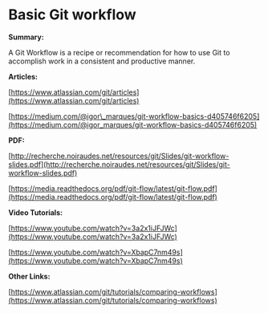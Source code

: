 # Basic Git workflow

**Summary:**

A Git Workflow is a recipe or recommendation for how to use Git to accomplish work in a consistent and productive manner.

**Articles:**

[https://www.atlassian.com/git/articles](https://www.atlassian.com/git/articles)

[https://medium.com/@igor\_marques/git-workflow-basics-d405746f6205](https://medium.com/@igor_marques/git-workflow-basics-d405746f6205)

**PDF:**

[http://recherche.noiraudes.net/resources/git/Slides/git-workflow-slides.pdf](http://recherche.noiraudes.net/resources/git/Slides/git-workflow-slides.pdf)

[https://media.readthedocs.org/pdf/git-flow/latest/git-flow.pdf](https://media.readthedocs.org/pdf/git-flow/latest/git-flow.pdf)

**Video Tutorials:**

[https://www.youtube.com/watch?v=3a2x1iJFJWc](https://www.youtube.com/watch?v=3a2x1iJFJWc)

[https://www.youtube.com/watch?v=XbapC7nm49s](https://www.youtube.com/watch?v=XbapC7nm49s)

**Other Links:**

[https://www.atlassian.com/git/tutorials/comparing-workflows](https://www.atlassian.com/git/tutorials/comparing-workflows)
